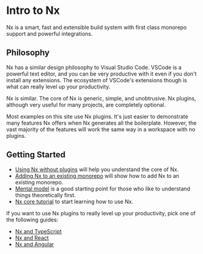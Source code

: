 # Intro to Nx

Nx is a smart, fast and extensible build system with first class monorepo support and powerful integrations.

## Philosophy

Nx has a similar design philosophy to Visual Studio Code. VSCode is a powerful text editor, and you can be very productive
with it even if you don't install any extensions. The ecosystem of VSCode's extensions though is what can really level
up your productivity.

Nx is similar. The core of Nx is generic, simple, and unobtrusive. Nx plugins, although very useful for many projects,
are completely optional.

Most examples on this site use Nx plugins. It's just easier to demonstrate many features Nx offers when Nx generates all
the boilerplate. However, the vast majority of the features will work the same way in a workspace with no plugins.

## Getting Started

- [Using Nx without plugins](/getting-started/nx-core) will help you understand the core of Nx.
- [Adding Nx to an existing monorepo](/migration/adding-to-monorepo) will show how to add Nx to an existing monorepo.
- [Mental model](/using-nx/mental-model) is a good starting point for those who like to understand things theoretically first.
- [Nx core tutorial](/core-tutorial/01-create-blog) to start learning how to use Nx.

If you want to use Nx plugins to really level up your productivity, pick one of the following guides:

- [Nx and TypeScript](/getting-started/nx-and-typescript)
- [Nx and React](/getting-started/nx-and-react)
- [Nx and Angular](/getting-started/nx-and-angular)
